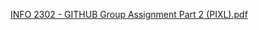 
[INFO 2302 - GITHUB Group Assignment Part 2  (PIXL).pdf](https://github.com/maryamumairah02/groupProjectNew/files/10420560/INFO.2302.-.GITHUB.Group.Assignment.Part.2.PIXL.pdf)
